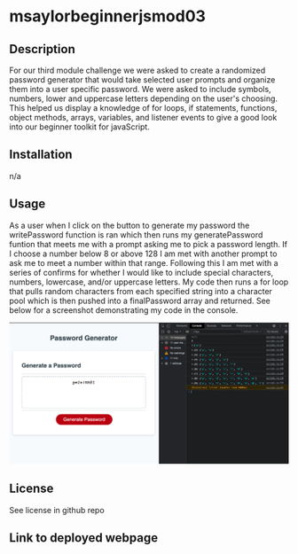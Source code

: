 # msaylorbeginnerjsmod03

## Description

For our third module challenge we were asked to create a randomized password generator that would take selected user prompts and organize them into a user specific password. We were asked to include symbols, numbers, lower and uppercase letters depending on the user's choosing. This helped us display a knowledge of for loops, if statements, functions, object methods, arrays, variables, and listener events to give a good look into our beginner toolkit for javaScript.


## Installation

n/a

## Usage

As a user when I click on the button to generate my password the writePassword function is ran which then runs my generatePassword funtion that meets me with a prompt asking me to pick a password length. If I choose a number below 8 or above 128 I am met with another prompt to ask me to meet a number within that range. Following this I am met with a series of confirms for whether I would like to include special characters, numbers, lowercase, and/or uppercase letters. My code then runs a for loop that pulls random characters from each specified string into a character pool which is then pushed into a finalPassword array and returned. See below for a screenshot demonstrating my code in the console.

![Screenshot of console](assets/Images/Screen%20Shot%202022-12-12%20at%201.13.03%20PM.png)


## License

See license in github repo


## Link to deployed webpage

